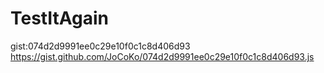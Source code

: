 # TestItAgain
<script src="https://gist.github.com/JoCoKo/074d2d9991ee0c29e10f0c1c8d406d93.js"></script>
gist:074d2d9991ee0c29e10f0c1c8d406d93
https://gist.github.com/JoCoKo/074d2d9991ee0c29e10f0c1c8d406d93.js

